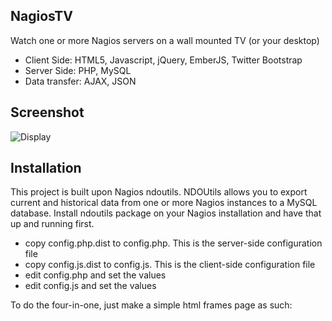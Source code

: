 NagiosTV
------------

Watch one or more Nagios servers on a wall mounted TV (or your desktop)

- Client Side: HTML5, Javascript, jQuery, EmberJS, Twitter Bootstrap
- Server Side: PHP, MySQL
- Data transfer: AJAX, JSON

Screenshot
------------

![Display](http://chriscarey.com/projects/ajax-monitor-for-nagios/ajax-monitor-2.0-1.png)

Installation
------------

This project is built upon Nagios ndoutils.
NDOUtils allows you to export current and historical data from one or more Nagios instances to a MySQL database.
Install ndoutils package on your Nagios installation and have that up and running first.

- copy config.php.dist to config.php. This is the server-side configuration file
- copy config.js.dist to config.js. This is the client-side configuration file
- edit config.php and set the values 
- edit config.js and set the values


To do the four-in-one, just make a simple html frames page as such:

<!--

<!DOCTYPE html>
<html>
    <head>
    <title>Stats All-in-one</title>
    </head>
    <frameset framespacing="0" COLS="25%,25%,25%,25%" frameborder="0" noresize>
        <frame name="one" src="http://10.4.4.6/nagiostv/" target="_blank">
        <frame name="two" src="http://192.168.0.70/nagiostv/" target="_blank">
        <frame name="three" src="http://192.168.10.10/nagiostv/" target="_blank">
        <frame name="four" src="http://192.168.0.70/nagiostv/" target="_blank">
    </frameset>
</html>

-->